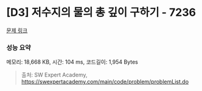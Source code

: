 # [D3] 저수지의 물의 총 깊이 구하기 - 7236 

[문제 링크](https://swexpertacademy.com/main/code/problem/problemDetail.do?contestProbId=AWlTKTUqCN8DFAVS) 

### 성능 요약

메모리: 18,668 KB, 시간: 104 ms, 코드길이: 1,954 Bytes



> 출처: SW Expert Academy, https://swexpertacademy.com/main/code/problem/problemList.do